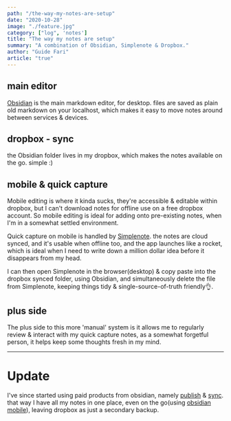 ```yaml
---
path: "/the-way-my-notes-are-setup"
date: "2020-10-28"
image: "./feature.jpg"
category: ["log", 'notes']
title: "The way my notes are setup"
summary: "A combination of Obsidian, Simplenote & Dropbox."
author: "Guide Fari"
article: "true"
---
```

 ## main editor
 [Obsidian](https://obsidian.md/) is the main markdown editor, for desktop. files are saved as plain old markdown on your localhost, which makes it easy to move notes around between services & devices.
 
 ## dropbox - sync
the Obsidian folder lives in my dropbox, which makes the notes available on the go. simple :)

## mobile & quick capture
Mobile editing is where it kinda sucks, they're accessible & editable within dropbox, but I can't download notes for offline use on a free dropbox account. So mobile editing is ideal for adding onto pre-existing notes, when I'm in a somewhat settled environment.

Quick capture on mobile is handled by [Simplenote](https://simplenote.com/). the notes are cloud synced, and it's usable when offline too, and the app launches like a rocket, which is ideal when I need to write down a million dollar idea before it disappears from my head.

I can then open Simplenote in the browser(desktop) & copy paste into the dropbox synced folder, using Obsidian, and simultaneously delete the file from Simplenote, keeping things tidy & single-source-of-truth friendly👌.

## plus side
The plus side to this more 'manual' system is it allows me to regularly review & interact with my quick capture notes, as a somewhat forgetful person, it helps keep some thoughts fresh in my mind.

---

# Update

I've since started using paid products from obsidian, namely [publish](https://obsidian.md/publish) & [sync](https://obsidian.md/sync). that way I have all my notes in one place, even on the go(using [obsidian mobile](https://obsidian.md/mobile)), leaving dropbox as just a secondary backup.